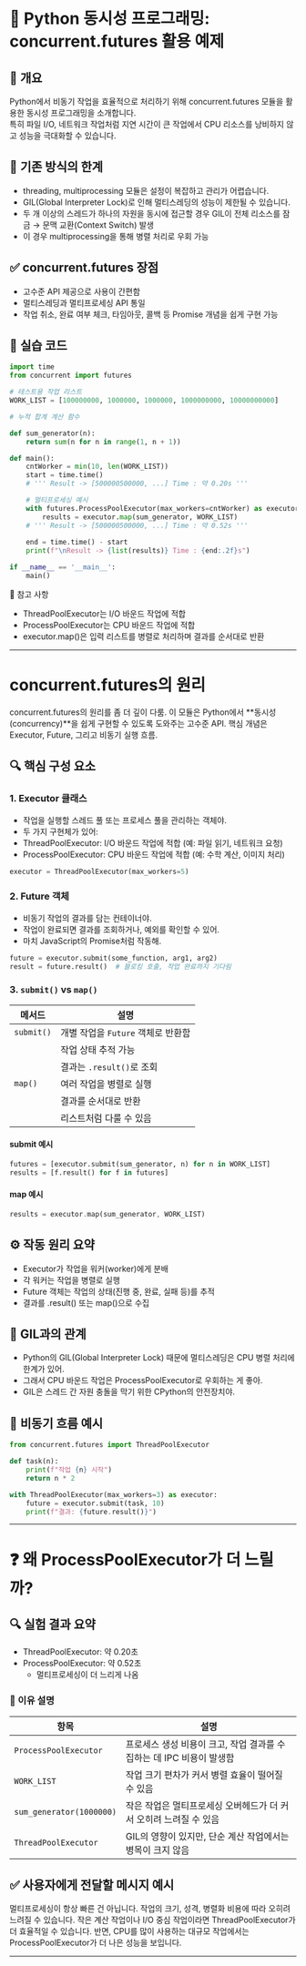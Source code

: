 # 🧵 Python 동시성 프로그래밍: concurrent.futures 활용 예제
## 🚀 개요
Python에서 비동기 작업을 효율적으로 처리하기 위해 concurrent.futures 모듈을 활용한 동시성 프로그래밍을 소개합니다.  
특히 파일 I/O, 네트워크 작업처럼 지연 시간이 큰 작업에서 CPU 리소스를 낭비하지 않고 성능을 극대화할 수 있습니다.
## 🔧 기존 방식의 한계
- threading, multiprocessing 모듈은 설정이 복잡하고 관리가 어렵습니다.
- GIL(Global Interpreter Lock)로 인해 멀티스레딩의 성능이 제한될 수 있습니다.
- 두 개 이상의 스레드가 하나의 자원을 동시에 접근할 경우 GIL이 전체 리소스를 잠금 → 문맥 교환(Context Switch) 발생
- 이 경우 multiprocessing을 통해 병렬 처리로 우회 가능

## ✅ concurrent.futures 장점
- 고수준 API 제공으로 사용이 간편함
- 멀티스레딩과 멀티프로세싱 API 통일
- 작업 취소, 완료 여부 체크, 타임아웃, 콜백 등 Promise 개념을 쉽게 구현 가능

## 🧪 실습 코드
```python
import time
from concurrent import futures

# 테스트용 작업 리스트
WORK_LIST = [100000000, 1000000, 1000000, 1000000000, 10000000000]

# 누적 합계 계산 함수

def sum_generator(n):
    return sum(n for n in range(1, n + 1))

def main():
    cntWorker = min(10, len(WORK_LIST))
    start = time.time()
    # ''' Result -> [500000500000, ...] Time : 약 0.20s '''

    # 멀티프로세싱 예시
    with futures.ProcessPoolExecutor(max_workers=cntWorker) as executor:
        results = executor.map(sum_generator, WORK_LIST)
    # ''' Result -> [500000500000, ...] Time : 약 0.52s '''
    
    end = time.time() - start
    print(f"\nResult -> {list(results)} Time : {end:.2f}s")

if __name__ == '__main__':
    main()
```


📌 참고 사항
- ThreadPoolExecutor는 I/O 바운드 작업에 적합
- ProcessPoolExecutor는 CPU 바운드 작업에 적합
- executor.map()은 입력 리스트를 병렬로 처리하며 결과를 순서대로 반환

---

# concurrent.futures의 원리
concurrent.futures의 원리를 좀 더 깊이 다룸. 
이 모듈은 Python에서 **동시성(concurrency)**을 쉽게 구현할 수 있도록 도와주는 고수준 API. 
핵심 개념은 Executor, Future, 그리고 비동기 실행 흐름.

## 🔍 핵심 구성 요소
### 1. Executor 클래스
- 작업을 실행할 스레드 풀 또는 프로세스 풀을 관리하는 객체야.
- 두 가지 구현체가 있어:
- ThreadPoolExecutor: I/O 바운드 작업에 적합 (예: 파일 읽기, 네트워크 요청)
- ProcessPoolExecutor: CPU 바운드 작업에 적합 (예: 수학 계산, 이미지 처리)
```python
executor = ThreadPoolExecutor(max_workers=5)
```


### 2. Future 객체
- 비동기 작업의 결과를 담는 컨테이너야.
- 작업이 완료되면 결과를 조회하거나, 예외를 확인할 수 있어.
- 마치 JavaScript의 Promise처럼 작동해.
```python
future = executor.submit(some_function, arg1, arg2)
result = future.result()  # 블로킹 호출, 작업 완료까지 기다림
```

### 3. `submit()` vs `map()`

| 메서드     | 설명                                      |
|------------|-------------------------------------------|
| `submit()` | 개별 작업을 `Future` 객체로 반환함        |
|            | 작업 상태 추적 가능                       |
|            | 결과는 `.result()`로 조회                 |
| `map()`    | 여러 작업을 병렬로 실행                   |
|            | 결과를 순서대로 반환                      |
|            | 리스트처럼 다룰 수 있음                   |



#### submit 예시
```python
futures = [executor.submit(sum_generator, n) for n in WORK_LIST]
results = [f.result() for f in futures]
```

#### map 예시
```rust
results = executor.map(sum_generator, WORK_LIST)
```


## ⚙️ 작동 원리 요약
- Executor가 작업을 워커(worker)에게 분배
- 각 워커는 작업을 병렬로 실행
- Future 객체는 작업의 상태(진행 중, 완료, 실패 등)를 추적
- 결과를 .result() 또는 map()으로 수집

## 🧠 GIL과의 관계
- Python의 GIL(Global Interpreter Lock) 때문에 멀티스레딩은 CPU 병렬 처리에 한계가 있어.
- 그래서 CPU 바운드 작업은 ProcessPoolExecutor로 우회하는 게 좋아.
- GIL은 스레드 간 자원 충돌을 막기 위한 CPython의 안전장치야.

## 🧩 비동기 흐름 예시
```python
from concurrent.futures import ThreadPoolExecutor

def task(n):
    print(f"작업 {n} 시작")
    return n * 2

with ThreadPoolExecutor(max_workers=3) as executor:
    future = executor.submit(task, 10)
    print(f"결과: {future.result()}")

```

---

# ❓ 왜 ProcessPoolExecutor가 더 느릴까?
## 🔍 실험 결과 요약
- ThreadPoolExecutor: 약 0.20초
- ProcessPoolExecutor: 약 0.52초
    - 멀티프로세싱이 더 느리게 나옴

### 📌 이유 설명

| 항목                     | 설명                                                                 |
|--------------------------|----------------------------------------------------------------------|
| `ProcessPoolExecutor`    | 프로세스 생성 비용이 크고, 작업 결과를 수집하는 데 IPC 비용이 발생함 |
| `WORK_LIST`              | 작업 크기 편차가 커서 병렬 효율이 떨어질 수 있음                    |
| `sum_generator(1000000)` | 작은 작업은 멀티프로세싱 오버헤드가 더 커서 오히려 느려질 수 있음   |
| `ThreadPoolExecutor`     | GIL의 영향이 있지만, 단순 계산 작업에서는 병목이 크지 않음           |


## ✅ 사용자에게 전달할 메시지 예시
멀티프로세싱이 항상 빠른 건 아닙니다. 작업의 크기, 성격, 병렬화 비용에 따라 오히려 느려질 수 있습니다.
작은 계산 작업이나 I/O 중심 작업이라면 ThreadPoolExecutor가 더 효율적일 수 있습니다.
반면, CPU를 많이 사용하는 대규모 작업에서는 ProcessPoolExecutor가 더 나은 성능을 보입니다.

---





